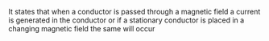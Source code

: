 It states that when a conductor is passed through a magnetic field a current is generated in the conductor or if a stationary conductor is placed in a changing magnetic field the same will occur